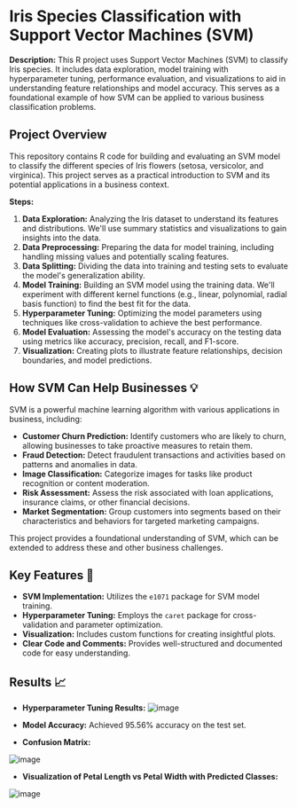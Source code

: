 # Iris Species Classification with Support Vector Machines (SVM)

**Description:**
This R project uses Support Vector Machines (SVM) to classify Iris species. It includes data exploration, model training with hyperparameter tuning, performance evaluation, and visualizations to aid in understanding feature relationships and model accuracy. This serves as a foundational example of how SVM can be applied to various business classification problems.

## Project Overview

This repository contains R code for building and evaluating an SVM model to classify the different species of Iris flowers (setosa, versicolor, and virginica). This project serves as a practical introduction to SVM and its potential applications in a business context.

**Steps:**

1. **Data Exploration:** Analyzing the Iris dataset to understand its features and distributions. We'll use summary statistics and visualizations to gain insights into the data.
2. **Data Preprocessing:** Preparing the data for model training, including handling missing values and potentially scaling features.
3. **Data Splitting:** Dividing the data into training and testing sets to evaluate the model's generalization ability.
4. **Model Training:** Building an SVM model using the training data. We'll experiment with different kernel functions (e.g., linear, polynomial, radial basis function) to find the best fit for the data.
5. **Hyperparameter Tuning:** Optimizing the model parameters using techniques like cross-validation to achieve the best performance.
6. **Model Evaluation:** Assessing the model's accuracy on the testing data using metrics like accuracy, precision, recall, and F1-score.
7. **Visualization:** Creating plots to illustrate feature relationships, decision boundaries, and model predictions.

##  How SVM Can Help Businesses :bulb:

SVM is a powerful machine learning algorithm with various applications in business, including:

* **Customer Churn Prediction:** Identify customers who are likely to churn, allowing businesses to take proactive measures to retain them.
* **Fraud Detection:** Detect fraudulent transactions and activities based on patterns and anomalies in data.
* **Image Classification:** Categorize images for tasks like product recognition or content moderation.
* **Risk Assessment:** Assess the risk associated with loan applications, insurance claims, or other financial decisions.
* **Market Segmentation:** Group customers into segments based on their characteristics and behaviors for targeted marketing campaigns.

This project provides a foundational understanding of SVM, which can be extended to address these and other business challenges.

## Key Features :key:

* **SVM Implementation:** Utilizes the `e1071` package for SVM model training.
* **Hyperparameter Tuning:** Employs the `caret` package for cross-validation and parameter optimization.
* **Visualization:** Includes custom functions for creating insightful plots.
* **Clear Code and Comments:** Provides well-structured and documented code for easy understanding.

## Results :chart_with_upwards_trend:

* **Hyperparameter Tuning Results:**
  ![image](https://github.com/user-attachments/assets/3c598c62-2c3a-476f-b104-b70a9e0b8f21)
  


* **Model Accuracy:**  Achieved 95.56% accuracy on the test set.
* **Confusion Matrix:**

![image](https://github.com/user-attachments/assets/2c94d92c-9334-4675-8cf2-e812f8bfb521)



* **Visualization of Petal Length vs Petal Width with Predicted Classes:**

![image](https://github.com/user-attachments/assets/ee509523-815e-492c-b057-1ea805771cc6)


